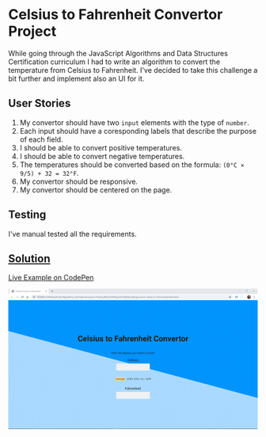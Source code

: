 # Celsius to Fahrenheit Convertor Project

While going through the JavaScript Algorithms and Data Structures Certification curriculum I had to write an algorithm to convert the temperature from Celsius to Fahrenheit.
I've decided to take this challenge a bit further and implement also an UI for it.

## User Stories

1. My convertor should have two `input` elements with the type of `number`.
2. Each input should have a coresponding labels that describe the purpose of each field.
3. I should be able to convert positive temperatures.
4. I should be able to convert negative temperatures.
5. The temperatures should be converted based on the formula: `(0°C × 9/5) + 32 = 32°F`.
6. My convertor should be responsive.
7. My convertor should be centered on the page.

## Testing

I've manual tested all the requirements.

## [Solution](https://codepen.io/alexandracaulea/full/rNVKLor)

[Live Example on CodePen](https://codepen.io/alexandracaulea/full/rNVKLor)

![Celsius to Fahrenheit Convertor](img/gif/celsius-to-fahrenheit-convertor.gif)
